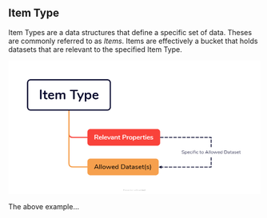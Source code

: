 ## Item Type
Item Types are a data structures that define a specific set of data. Theses are commonly referred to as *Items*. 
Items are effectively a bucket that holds datasets that are relevant to the specified Item Type. 

![Item Type Example](images/item_type.png "Item Type Image") 

The above example...